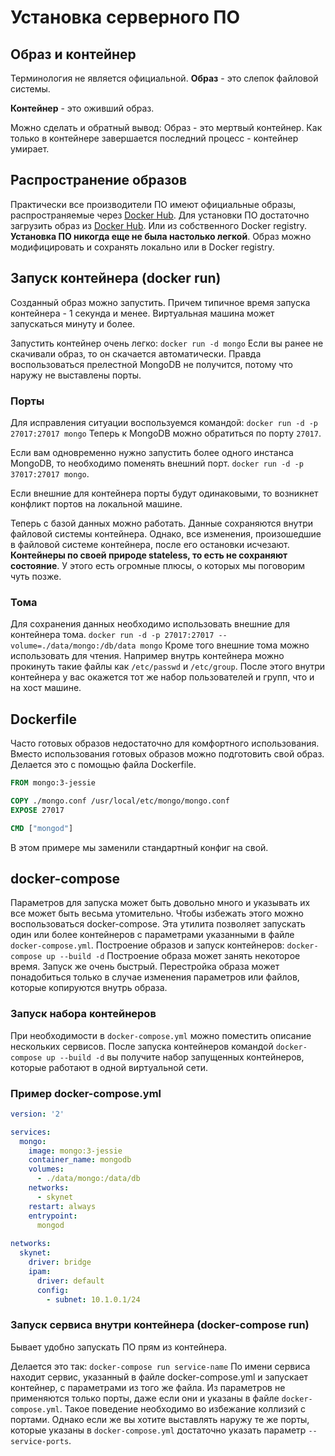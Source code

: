 # Установка серверного ПО

## Образ и контейнер
Терминология не является официальной.
__Образ__ - это слепок файловой системы.

__Контейнер__ - это оживший образ.

Можно сделать и обратный вывод:
Образ - это мертвый контейнер. Как только в контейнере завершается последний процесс - контейнер умирает.

## Распространение образов
Практически все производители ПО имеют официальные образы, распространяемые через [Docker Hub](https://hub.docker.com/).
Для установки ПО достаточно загрузить образ из [Docker Hub](https://hub.docker.com/). Или из собственного Docker registry.
__Установка ПО никогда еще не была настолько легкой__.
Образ можно модифицировать и сохранять локально или в Docker registry.

## Запуск контейнера (docker run)
Созданный образ можно запустить. Причем типичное время запуска контейнера - 1 секунда и менее.
Виртуальная машина может запускаться минуту и более.

Запустить контейнер очень легко:
```docker run -d mongo```
Если вы ранее не скачивали образ, то он скачается  автоматически.
Правда воспользоваться прелестной MongoDB не получится, потому что наружу не выставлены порты.

### Порты
Для исправления ситуации воспользуемся командой:
```docker run -d -p 27017:27017 mongo```
Теперь к MongoDB можно обратиться по порту `27017`.

Если вам одновременно нужно запустить более одного инстанса MongoDB, то необходимо поменять внешний порт. 
```docker run -d -p 37017:27017 mongo```. 

Если внешние для контейнера порты будут одинаковыми, то возникнет конфликт портов на локальной машине.

Теперь с базой данных можно работать. Данные сохраняются внутри файловой системы контейнера. Однако, все изменения, произошедшие в файловой системе контейнера, после его остановки исчезают. __Контейнеры по своей природе stateless, то есть не сохраняют состояние__. У этого есть огромные плюсы, о которых мы поговорим чуть позже.

### Тома
Для сохранения данных необходимо использовать внешние для контейнера тома.
`docker run -d -p 27017:27017 --volume=./data/mongo:/db/data mongo`
Кроме того внешние тома можно использовать для чтения. Например внутрь контейнера можно прокинуть такие файлы как `/etc/passwd` и `/etc/group`. После этого внутри контейнера у вас окажется тот же набор пользователей и групп, что и на хост машине.


## Dockerfile
Часто готовых образов недостаточно для комфортного использования.
Вместо использования готовых образов можно подготовить свой образ.
Делается это с помощью файла Dockerfile.

```dockerfile
FROM mongo:3-jessie

COPY ./mongo.conf /usr/local/etc/mongo/mongo.conf
EXPOSE 27017

CMD ["mongod"]
```
В этом примере мы заменили стандартный конфиг на свой.

## docker-compose
Параметров для запуска может быть довольно много и указывать их все может быть весьма утомительно.
Чтобы избежать этого можно воспользоваться docker-compose. Эта утилита позволяет запускать один или более контейнеров с параметрами указанными в файле `docker-compose.yml`.
Построение образов и запуск контейнеров: `docker-compose up --build -d`
Построение образа может занять некоторое время. Запуск же очень быстрый. Перестройка образа может понадобиться только в случае изменения параметров или файлов, которые копируются внутрь образа.

### Запуск набора контейнеров
При необходимости в `docker-compose.yml` можно поместить описание нескольких сервисов.
После запуска контейнеров командой `docker-compose up --build -d` вы получите набор запущенных контейнеров, которые работают в одной виртуальной сети.

### Пример docker-compose.yml

```yml
version: '2'

services:
  mongo:
    image: mongo:3-jessie
    container_name: mongodb
    volumes:
      - ./data/mongo:/data/db
    networks:
      - skynet
    restart: always
    entrypoint:
      mongod
      
networks:
  skynet:
    driver: bridge
    ipam:
      driver: default
      config:
        - subnet: 10.1.0.1/24
```

### Запуск сервиса внутри контейнера (docker-compose run)
Бывает удобно запускать ПО прям из контейнера.

Делается это так:
```docker-compose run service-name```
По имени сервиса находит сервис, указанный в файле docker-compose.yml и  запускает контейнер, с параметрами из того же файла. Из параметров не применяются только порты, даже если они и указаны в файле `docker-compose.yml`. Такое поведение необходимо во избежание коллизий с портами. Однако если же вы хотите выставлять наружу те же порты, которые указаны в `docker-compose.yml` достаточно указать параметр `--service-ports`.
